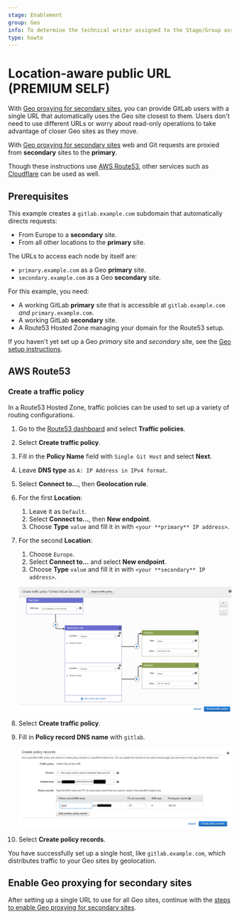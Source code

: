 ```yaml
---
stage: Enablement
group: Geo
info: To determine the technical writer assigned to the Stage/Group associated with this page, see https://about.gitlab.com/handbook/engineering/ux/technical-writing/#assignments
type: howto
---
```


# Location-aware public URL **(PREMIUM SELF)**

With [Geo proxying for secondary sites](index.md), you can provide GitLab users
with a single URL that automatically uses the Geo site closest to them.
Users don't need to use different URLs or worry about read-only operations to take
advantage of closer Geo sites as they move.

With [Geo proxying for secondary sites](index.md) web and Git requests are proxied
from **secondary** sites to the **primary**.

Though these instructions use [AWS Route53](https://aws.amazon.com/route53/),
other services such as [Cloudflare](https://www.cloudflare.com/) can be used
as well.

## Prerequisites

This example creates a `gitlab.example.com` subdomain that automatically directs
requests:

- From Europe to a **secondary** site.
- From all other locations to the **primary** site.

The URLs to access each node by itself are:

- `primary.example.com` as a Geo **primary** site.
- `secondary.example.com` as a Geo **secondary** site.

For this example, you need:

- A working GitLab **primary** site that is accessible at `gitlab.example.com` _and_ `primary.example.com`.
- A working GitLab **secondary** site.
- A Route53 Hosted Zone managing your domain for the Route53 setup.

If you haven't yet set up a Geo _primary_ site and _secondary_ site, see the
[Geo setup instructions](../index.md#setup-instructions).

## AWS Route53

### Create a traffic policy

In a Route53 Hosted Zone, traffic policies can be used to set up a variety of
routing configurations.

1. Go to the
[Route53 dashboard](https://console.aws.amazon.com/route53/home) and select
**Traffic policies**.

1. Select **Create traffic policy**.
1. Fill in the **Policy Name** field with `Single Git Host` and select **Next**.
1. Leave **DNS type** as `A: IP Address in IPv4 format`.
1. Select **Connect to...**, then **Geolocation rule**.
1. For the first **Location**:
   1. Leave it as `Default`.
   1. Select **Connect to...**, then **New endpoint**.
   1. Choose **Type** `value` and fill it in with `<your **primary** IP address>`.

1. For the second **Location**:
   1. Choose `Europe`.
   1. Select **Connect to...** and select **New endpoint**.
   1. Choose **Type** `value` and fill it in with `<your **secondary** IP address>`.

   ![Add traffic policy endpoints](img/single_url_add_traffic_policy_endpoints.png)

1. Select **Create traffic policy**.
1. Fill in **Policy record DNS name** with `gitlab`.

   ![Create policy records with traffic policy](img/single_url_create_policy_records_with_traffic_policy.png)

1. Select **Create policy records**.

You have successfully set up a single host, like `gitlab.example.com`, which
distributes traffic to your Geo sites by geolocation.

## Enable Geo proxying for secondary sites

After setting up a single URL to use for all Geo sites, continue with the [steps to enable Geo proxying for secondary sites](index.md).
